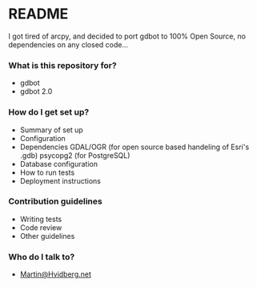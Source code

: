 # README #

I got tired of arcpy, and decided to port gdbot to 100% Open Source, no dependencies on any closed code... 

### What is this repository for? ###

* gdbot
* gdbot 2.0

### How do I get set up? ###

* Summary of set up
* Configuration
* Dependencies
   GDAL/OGR (for open source based handeling of Esri's .gdb)
   psycopg2 (for PostgreSQL)
* Database configuration
* How to run tests
* Deployment instructions

### Contribution guidelines ###

* Writing tests
* Code review
* Other guidelines

### Who do I talk to? ###

* Martin@Hvidberg.net